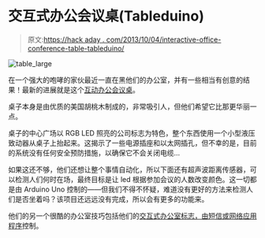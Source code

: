 # 交互式办公会议桌(Tableduino)

> 原文:[https://hack aday . com/2013/10/04/interactive-office-conference-table-tableduino/](https://hackaday.com/2013/10/04/interactive-office-conference-table-tableduino/)

![table_large](../Images/c633566cb43b58807948829befba5a08.png)

在一个强大的咆哮的家伙最近一直在黑他们的办公室，并有一些相当有创意的结果！最新的进展就是这个[互动办公会议桌](http://buildinternet.com/2013/10/the-internet-of-conference-tables/)。

桌子本身是由优质的美国胡桃木制成的，非常吸引人，但他们希望它比那更华丽一点。

桌子的中心广场以 RGB LED 照亮的公司标志为特色，整个东西使用一个小型液压致动器从桌子上抬起来。这揭示了一些电源插座和以太网插孔，但不幸的是，目前的系统没有任何安全预防措施，以确保它不会关闭电缆…

如果这还不够，他们还想让整个事情自动化，所以下面还有超声波距离传感器，可以检测人们何时在场，最终目标是让 led 根据参加会议的人数改变颜色。这一切都是由 Arduino Uno 控制的——但我们不得不怀疑，难道没有更好的方法来检测人们是否坐着吗？该项目还远远没有完成，所以会有更多的功能来。

他们的另一个很酷的办公室技巧包括他们的[交互式办公室标志，由短信或网络应用程序](http://www.youtube.com/watch?v=QIRgxQd7d38)控制。